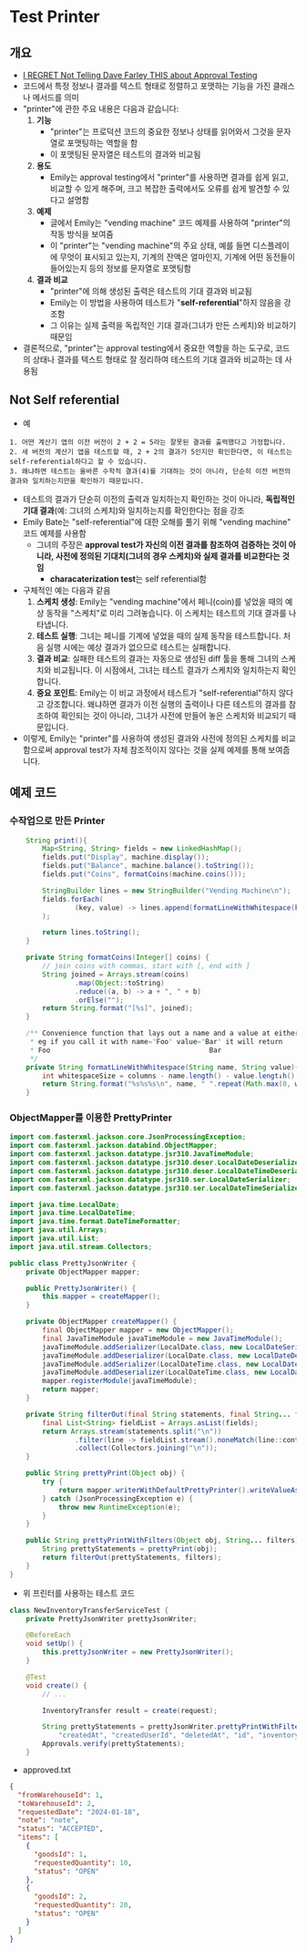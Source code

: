 # Test Printer

## 개요

- [I REGRET Not Telling Dave Farley THIS about Approval Testing](https://www.youtube.com/watch?v=jOuqE_o9rmg)
- 코드에서 특정 정보나 결과를 텍스트 형태로 정렬하고 포맷하는 기능을 가진 클래스나 메서드를 의미
- "printer"에 관한 주요 내용은 다음과 같습니다:
    1. **기능**
        - "printer"는 프로덕션 코드의 중요한 정보나 상태를 읽어와서 그것을 문자열로 포맷팅하는 역할을 함
        - 이 포맷팅된 문자열은 테스트의 결과와 비교됨
    2. **용도**
        - Emily는 approval testing에서 "printer"를 사용하면 결과를 쉽게 읽고, 비교할 수 있게 해주며, 크고 복잡한 출력에서도 오류를 쉽게 발견할 수 있다고 설명함
    3. **예제**
        - 글에서 Emily는 "vending machine" 코드 예제를 사용하여 "printer"의 작동 방식을 보여줌
        - 이 "printer"는 "vending machine"의 주요 상태, 예를 들면 디스플레이에 무엇이 표시되고 있는지, 기계의 잔액은 얼마인지, 기계에 어떤 동전들이 들어있는지 등의 정보를 문자열로
          포맷팅함
    4. **결과 비교**
        - "printer"에 의해 생성된 출력은 테스트의 기대 결과와 비교됨
        - Emily는 이 방법을 사용하여 테스트가 "**self-referential**"하지 않음을 강조함
        - 그 이유는 실제 출력을 독립적인 기대 결과(그녀가 만든 스케치)와 비교하기 때문임
- 결론적으로, "printer"는 approval testing에서 중요한 역할을 하는 도구로, 코드의 상태나 결과를 텍스트 형태로 잘 정리하여 테스트의 기대 결과와 비교하는 데 사용됨

## Not Self referential

- 예

```
1. 어떤 계산기 앱의 이전 버전이 2 + 2 = 5라는 잘못된 결과를 출력했다고 가정합니다.
2. 새 버전의 계산기 앱을 테스트할 때, 2 + 2의 결과가 5인지만 확인한다면, 이 테스트는 self-referential하다고 할 수 있습니다.
3. 왜냐하면 테스트는 올바른 수학적 결과(4)를 기대하는 것이 아니라, 단순히 이전 버전의 결과와 일치하는지만을 확인하기 때문입니다.
```

- 테스트의 결과가 단순히 이전의 출력과 일치하는지 확인하는 것이 아니라, **독립적인 기대 결과**(예: 그녀의 스케치)와 일치하는지를 확인한다는 점을 강조
- Emily Bate는 "self-referential"에 대한 오해를 풀기 위해 "vending machine" 코드 예제를 사용함
    - 그녀의 주장은 **approval test가 자신의 이전 결과를 참조하여 검증하는 것이 아니라, 사전에 정의된 기대치(그녀의 경우 스케치)와 실제 결과를 비교한다는 것임**
        - **characaterization test**는 self referential함
- 구체적인 예는 다음과 같음
    1. **스케치 생성**: Emily는 "vending machine"에서 페니(coin)를 넣었을 때의 예상 동작을 "스케치"로 미리 그려놓습니다. 이 스케치는 테스트의 기대 결과를 나타냅니다.
    2. **테스트 실행**: 그녀는 페니를 기계에 넣었을 때의 실제 동작을 테스트합니다. 처음 실행 시에는 예상 결과가 없으므로 테스트는 실패합니다.
    3. **결과 비교**: 실패한 테스트의 결과는 자동으로 생성된 diff 툴을 통해 그녀의 스케치와 비교됩니다. 이 시점에서, 그녀는 테스트 결과가 스케치와 일치하는지 확인합니다.
    4. **중요 포인트**: Emily는 이 비교 과정에서 테스트가 "self-referential"하지 않다고 강조합니다. 왜냐하면 결과가 이전 실행의 출력이나 다른 테스트의 결과를 참조하여 확인되는 것이
       아니라, 그녀가 사전에 만들어 놓은 스케치와 비교되기 때문입니다.
- 이렇게, Emily는 "printer"를 사용하여 생성된 결과와 사전에 정의된 스케치를 비교함으로써 approval test가 자체 참조적이지 않다는 것을 실제 예제를 통해 보여줍니다.

## 예제 코드

### 수작업으로 만든 Printer

```Java
    String print(){
        Map<String, String> fields = new LinkedHashMap();
        fields.put("Display", machine.display());
        fields.put("Balance", machine.balance().toString());
        fields.put("Coins", formatCoins(machine.coins()));

        StringBuilder lines = new StringBuilder("Vending Machine\n");
        fields.forEach(
                (key, value) -> lines.append(formatLineWithWhitespace(key, value))
        );

        return lines.toString();
    }

    private String formatCoins(Integer[] coins) {
        // join coins with commas, start with [, end with ]
        String joined = Arrays.stream(coins)
                .map(Object::toString)
                .reduce((a, b) -> a + ", " + b)
                .orElse("");
        return String.format("[%s]", joined);
    }

    /** Convenience function that lays out a name and a value at either ends of a fixed-width line.
     * eg if you call it with name="Foo" value="Bar" it will return
     * Foo                                       Bar
     */
    private String formatLineWithWhitespace(String name, String value){
        int whitespaceSize = columns - name.length() - value.lengt↓h();
        return String.format("%s%s%s\n", name, " ".repeat(Math.max(0, whitespaceSize)), value);
    }
```

### ObjectMapper를 이용한 PrettyPrinter

```Java
import com.fasterxml.jackson.core.JsonProcessingException;
import com.fasterxml.jackson.databind.ObjectMapper;
import com.fasterxml.jackson.datatype.jsr310.JavaTimeModule;
import com.fasterxml.jackson.datatype.jsr310.deser.LocalDateDeserializer;
import com.fasterxml.jackson.datatype.jsr310.deser.LocalDateTimeDeserializer;
import com.fasterxml.jackson.datatype.jsr310.ser.LocalDateSerializer;
import com.fasterxml.jackson.datatype.jsr310.ser.LocalDateTimeSerializer;

import java.time.LocalDate;
import java.time.LocalDateTime;
import java.time.format.DateTimeFormatter;
import java.util.Arrays;
import java.util.List;
import java.util.stream.Collectors;

public class PrettyJsonWriter {
    private ObjectMapper mapper;

    public PrettyJsonWriter() {
        this.mapper = createMapper();
    }

    private ObjectMapper createMapper() {
        final ObjectMapper mapper = new ObjectMapper();
        final JavaTimeModule javaTimeModule = new JavaTimeModule();
        javaTimeModule.addSerializer(LocalDate.class, new LocalDateSerializer(DateTimeFormatter.ofPattern("yyyy-MM-dd")));
        javaTimeModule.addDeserializer(LocalDate.class, new LocalDateDeserializer(DateTimeFormatter.ofPattern("yyyy-MM-dd")));
        javaTimeModule.addSerializer(LocalDateTime.class, new LocalDateTimeSerializer(DateTimeFormatter.ofPattern("yyyy-MM-dd")));
        javaTimeModule.addDeserializer(LocalDateTime.class, new LocalDateTimeDeserializer(DateTimeFormatter.ofPattern("yyyy-MM-dd")));
        mapper.registerModule(javaTimeModule);
        return mapper;
    }

    private String filterOut(final String statements, final String... fields) {
        final List<String> fieldList = Arrays.asList(fields);
        return Arrays.stream(statements.split("\n"))
                .filter(line -> fieldList.stream().noneMatch(line::contains))
                .collect(Collectors.joining("\n"));
    }

    public String prettyPrint(Object obj) {
        try {
            return mapper.writerWithDefaultPrettyPrinter().writeValueAsString(obj);
        } catch (JsonProcessingException e) {
            throw new RuntimeException(e);
        }
    }

    public String prettyPrintWithFilters(Object obj, String... filters) {
        String prettyStatements = prettyPrint(obj);
        return filterOut(prettyStatements, filters);
    }
}
```

- 위 프린터를 사용하는 테스트 코드

```Java
class NewInventoryTransferServiceTest {
    private PrettyJsonWriter prettyJsonWriter;

    @BeforeEach
    void setUp() {
        this.prettyJsonWriter = new PrettyJsonWriter();
    }

    @Test
    void create() {
        // ...

        InventoryTransfer result = create(request);

        String prettyStatements = prettyJsonWriter.prettyPrintWithFilters(result, 
            "createdAt", "createdUserId", "deletedAt", "id", "inventoryTransferId", "serialNumber", "updatedAt", "updatedUserId");
        Approvals.verify(prettyStatements);
    }
```

- approved.txt

```json
{
  "fromWarehouseId": 1,
  "toWarehouseId": 2,
  "requestedDate": "2024-01-18",
  "note": "note",
  "status": "ACCEPTED",
  "items": [
    {
      "goodsId": 1,
      "requestedQuantity": 10,
      "status": "OPEN"
    },
    {
      "goodsId": 2,
      "requestedQuantity": 20,
      "status": "OPEN"
    }
  ]
}
```